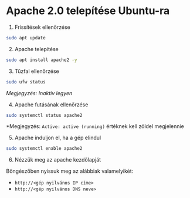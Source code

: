 # Apache 2.0 telepítése Ubuntu-ra

1. Frissítések ellenőrzése

```bash
sudo apt update
```

2. Apache telepítése

```bash
sudo apt install apache2 -y
```

3. Tűzfal ellenőrzése

```bash
sudo ufw status
```

_Megjegyzés: Inaktív legyen_

4. Apache futásának ellenőrzése

```bash
sudo systemctl status apache2
```

\*Megjegyzés: `Active: active (running)` értéknek kell zöldel megjelennie

5. Apache induljon el, ha a gép elindul

```bash
sudo systemctl enable apache2
```

6. Nézzük meg az apache kezdőlapját

Böngészőben nyissuk meg az alábbiak valamelyikét:

- `http://<gép nyilvános IP címe>`
- `http://<gép nyilvános DNS neve>`
